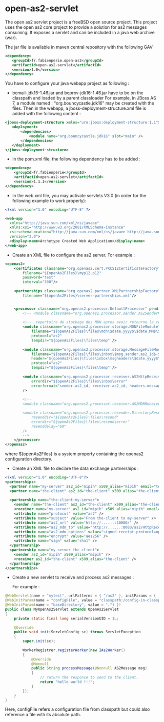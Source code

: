 # open-as2-servlet
The open as2 servlet project is a freeBSD open source project.
This project uses the open as2 core project to provide a solution for as2 messages consuming. It exposes a servlet and can be included in a java web archive (war).

The jar file is available in maven central repository with the following GAV:

```xml
<dependency>
   <groupId>fr.fabienperie.open-as2</groupId>
   <artifactId>open-as2-servlet</artifactId>
   <version>1.0</version>
</dependency>
```

You have to configure your java webapp project as following :

 - bcmail-jdk16-1.46.jar and bcprov-jdk16-1.46.jar have to be on the classpath and loaded by a parent classloader
	For example, in JBoss AS 7, a module named : "org.bouncycastle.jdk16" may be created with the files.
	Then in the webapp, a jboss-deployment-structure.xml file is added with the following content :

 ```xml
<jboss-deployment-structure xmlns="urn:jboss:deployment-structure:1.1">
    <deployment>
        <dependencies>
            <module name="org.bouncycastle.jdk16" slot="main" />
        </dependencies>
    </deployment>
</jboss-deployment-structure>
```

 - In the pom.xml file, the following dependency has to be added :
```xml
<dependency>
    <groupId>fr.fabienperie</groupId>
    <artifactId>open-as2-servlet</artifactId>
    <version>1.1.1</version>
</dependency>
```


 - In the web.xml file, you may activate servlets V3.0 (in order for the following example to work properly):

```xml
<?xml version="1.0" encoding="UTF-8" ?>

<web-app 
  xmlns="http://java.sun.com/xml/ns/javaee"
  xmlns:xsi="http://www.w3.org/2001/XMLSchema-instance"
  xsi:schemaLocation="http://java.sun.com/xml/ns/javaee http://java.sun.com/xml/ns/javaee/web-app_3_0.xsd"
  version="3.0">
  <display-name>Archetype Created Web Application</display-name>
</web-app>
```

 - Create an XML file to configure the as2 server. 
	For example :

```xml
<openas2>
    <certificates classname="org.openas2.cert.PKCS12CertificateFactory"
        filename="${openAs2Files}\myp12.p12"
        password="test"
        interval="300"/>        
        
    <partnerships classname="org.openas2.partner.XMLPartnershipFactory"
        filename="${openAs2Files}\server-partnerships.xml"/>


    <processor classname="org.openas2.processor.DefaultProcessor" pendingMDN="${openAs2Files}/files/pendingMDN3" pendingMDNinfo="${openAs2Files}/files/pendinginfoMDN3">
        <!-- <module classname="org.openas2.processor.sender.AS2SenderModule"></module> -->
        
        <!--  repertoire de stockage des MDN apres avoir retourne la reponse au client.  -->
        <module classname="org.openas2.processor.storage.MDNFileModule"
            filename="${openAs2Files}\files\mdn\$date.yyyy$\$date.MM$\$mdn.msg.sender.as2_id$-$mdn.msg.receiver.as2_id$-$mdn.msg.headers.message-id$"           
            protocol="as2"
            tempdir="${openAs2Files}\files\temp" />
            
        <module classname="org.openas2.processor.storage.MessageFileModule"
            filename="${openAs2Files}\files\inbox\$msg.sender.as2_id$-$msg.receiver.as2_id$-$msg.headers.message-id$"
            header="${openAs2Files}\files\inbox\msgheaders\$date.yyyy$\$date.MM$\$msg.sender.as2_id$-$msg.receiver.as2_id$-$msg.headers.message-id$"        
            protocol="as2"
            tempdir="${openAs2Files}\files\temp" />     
            
        <module classname="org.openas2.processor.receiver.AS2HttpReceiverModule"    
            errordir="${openAs2Files}\files\inbox\error"
            errorformat="sender.as2_id, receiver.as2_id, headers.message-id"
        />              
        
        <!-- 
        <module classname="org.openas2.processor.receiver.AS2MDNReceiverModule" port="10081" />

        <module classname="org.openas2.processor.resender.DirectoryResenderModule"
            resenddir="${openAs2Files}\files\resend"
            errordir="${openAs2Files}\files\resend\error"
            resenddelay="60"
        />  
        -->     
    </processor>
</openas2>
```
where ${openAs2Files} is a system property containing the openas2 configuration directory.


 - Create an XML file to declare the data exchange partnerships :

```xml
<?xml version="1.0" encoding="UTF-8"?>
<partnerships>
  <partner name="my-server" as2_id="mipih" x509_alias="mipih" email="test-server@gmail.com" />
  <partner name="the-client" as2_id="the-client" x509_alias="the-client" email="test-client@gmail.com" />
  
  <partnership name="the-client-my-server">
    <sender name="the-client" as2_id="the-client" x509_alias="the-client" email="test-client@gmail.com" />
    <receiver name="my-server" as2_id="mipih" x509_alias="mipih" email="test-server@gmail.com" />
    <attribute name="protocol" value="as2" />
    <attribute name="subject" value="From the-client to my-server" />
    <attribute name="as2_url" value="http://......:10080/" />
    <attribute name="as2_mdn_to" value="http://......:8080/as2/HttpReceiver" />
    <attribute name="as2_mdn_options" value="signed-receipt-protocol=optional, pkcs7-signature; signed-receipt-micalg=optional, sha1" />
    <attribute name="encrypt" value="aes256" />
    <attribute name="sign" value="sha1" />
  </partnership>
  <partnership name="my-server-the-client">
    <sender as2_id="mipih" x509_alias="mipih" />
    <receiver as2_id="the-client" x509_alias="the-client" />
  </partnership>
</partnerships>
```


 - Create a new servlet to receive and process as2 messages :
	
	For example : 

```java
@WebServlet(name = "mytest", urlPatterns = { "/as2" }, initParams = {
@WebInitParam(name = "configFile", value = "classpath:/config-in-classpath.xml"),
@WebInitParam(name = "baseDirectory", value = ".") })
public class MyOpenAs2Servlet extends OpenAs2Servlet
{
    private static final long serialVersionUID = 1L;
    
    @Override
    public void init(ServletConfig sc) throws ServletException
    {
        super.init(sc);
        
        WorkerRegistrer.registerWorker(new IAs2Worker()
        {
            @Override
            @Nonnull
            public String processMessage(@Nonnull AS2Message msg)
            {
                // return the response to send to the client.
                return "hello world !!!";
            }
        });
    }
}
```
	

Here, configFile refers a configuration file from classpath but could also reference a file with its absolute path.
